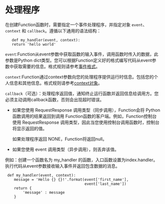 # 处理程序

在创建Function函数时，需要指定一个事件处理程序，并指定对象 `event`、`context` 和 `callback`。遵循以下通用的语法结构：
```
   def my_handler(event, context):
   return 'hello world'
   ```
   

`event`:Function从event参数中获取函数的输入事件，调用函数时传入的数据，此参数是Python dict类型。您可以根据Function定义好的格式编写代码从event参数中获取需要的信息。格式规则请参考[事件格式](../../../../Operation-Guide/invokefunction/triggermanagement/configtigger-event.md)。

 

`context`:Function通过context参数向您的处理程序提供运行时信息。包括您的个人信息和其他信息。格式规则请参考[context对象](../python/context.md)。

 

`callback`（可选）：处理程序返回值，通知终止运行函数并返回信息给调用方。您必须主动调用callback函数，否则会出现超时错误。

* 如果您使用 RequestResponse 调用类型（同步调用），Function会将 Python 函数调用的结果返回到调用 Function函数的客户端。例如，Function控制台使用 RequestResponse 调用类型，因此当您使用控制台调用函数时，控制台将显示返回的值。

  如果处理程序返回 NONE，Function将返回null。

* 如果您使用 event 调用类型（异步调用），则丢弃该值。

例如：创建一个函数名为 my_handler 的函数，入口函数设置为index.handler。执行代码从event参数接收输入事件并返回包含数据的消息。
```
 def my_handler(event, context):
    message = 'Hello {} {}!'.format(event['first_name'], 
                                    event['last_name'])  
    return { 
        'message' : message
    }  
```

